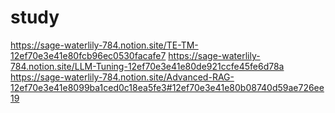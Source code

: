 # study

https://sage-waterlily-784.notion.site/TE-TM-12ef70e3e41e80fcb96ec0530facafe7
https://sage-waterlily-784.notion.site/LLM-Tuning-12ef70e3e41e80de921ccfe45fe6d78a
https://sage-waterlily-784.notion.site/Advanced-RAG-12ef70e3e41e8099ba1ced0c18ea5fe3#12ef70e3e41e80b08740d59ae726ee19

